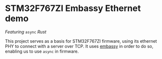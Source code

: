 # STM32F767ZI Embassy Ethernet demo
*Featuring* `async` *Rust*

This project serves as a basis for STM32F767ZI firmware, using its ethernet PHY to connect with a server over TCP. It uses [embassy](github.com/embassy-rs/embassy) in order to do so, enabling us to use `async` in firmware.

